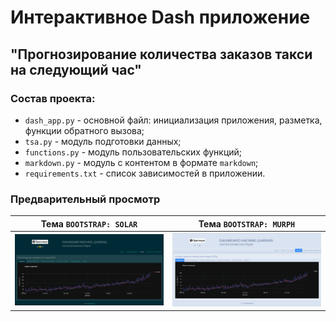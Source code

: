 # Интерактивное Dash приложение
## "Прогнозирование количества заказов такси на следующий час"
### Состав проекта:
- `dash_app.py` - основной файл: инициализация приложения, разметка, функции обратного вызова;
- `tsa.py` - модуль подготовки данных;
- `functions.py` - модуль пользовательских функций;
- `markdown.py` - модуль с контентом в формате `markdown`;
- `requirements.txt` - список зависимостей в приложении.

### Предварительный просмотр

|          Тема `BOOTSTRAP: SOLAR`       |          Тема `BOOTSTRAP: MURPH`         |
|----------------------------------------|------------------------------------------|
| ![Вид: Общая тенденция](https://github.com/UsilaDobry/Yandex-Practicum/blob/main/Dash-app/assets/preview-Time-Series-app/preview_tsa_dash_1_solar.png) | ![Вид: Общая тенденция](https://github.com/UsilaDobry/Yandex-Practicum/blob/main/Dash-app/assets/preview-Time-Series-app/preview_tsa_dash_1_murph.png) |

